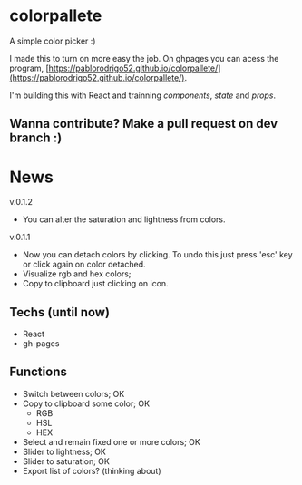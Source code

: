 # colorpallete
A simple color picker :)

I made this to turn on more easy the job. On ghpages you can acess the program, [https://pablorodrigo52.github.io/colorpallete/](https://pablorodrigo52.github.io/colorpallete/).

I'm building this with React and trainning _components_, _state_ and _props_.

## Wanna contribute? Make a pull request on dev branch :)

# News
v.0.1.2
- You can alter the saturation and lightness from colors.

v.0.1.1
- Now you can detach colors by clicking. To undo this just press 'esc' key or click again on color detached.
- Visualize rgb and hex colors;
- Copy to clipboard just clicking on icon.

## Techs (until now)
- React
- gh-pages 

## Functions
- Switch between colors;             OK
- Copy to clipboard some color;      OK
    - RGB
    - HSL
    - HEX
- Select and remain fixed one or more colors; OK
- Slider to lightness;               OK
- Slider to saturation;              OK
- Export list of colors? (thinking about)